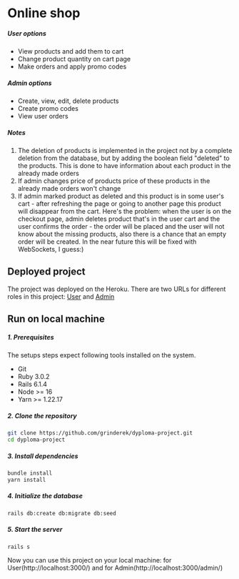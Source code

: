 # Online shop

##### User options

- View products and add them to cart
- Change product quantity on cart page
- Make orders and apply promo codes

##### Admin options

- Create, view, edit, delete products
- Create promo codes
- View user orders

##### Notes
1. The deletion of products is implemented in the project not by a complete deletion from the database, but by adding the boolean field "deleted" to the products. This is done to have information about each product in the already made orders
2. If admin changes price of products price of these products in the already made orders won't change 
3. If admin marked product as deleted and this product is in some user's cart - after refreshing the page or going to another page this product will disappear from the cart. Here's the problem: when the user is on the checkout page, admin deletes product that's in the user cart and the user confirms the order - the order will be placed and the user will not know about the missing products, also there is a chance that an empty order will be created. In the near future this will be fixed with WebSockets, I guess:)
## Deployed project
The project was deployed on the Heroku. There are two URLs for different roles in this project: [User](https://dyploma-project.herokuapp.com/) and [Admin](https://dyploma-project.herokuapp.com/admin)

## Run on local machine
##### 1. Prerequisites

The setups steps expect following tools installed on the system.

- Git
- Ruby 3.0.2
- Rails 6.1.4
- Node >= 16
- Yarn >= 1.22.17

##### 2. Clone the repository

```bash
git clone https://github.com/grinderek/dyploma-project.git
cd dyploma-project
```

##### 3. Install dependencies

```bash
bundle install
yarn install
```

##### 4. Initialize the database

```bash
rails db:create db:migrate db:seed
```

##### 5. Start the server

```bash
rails s
```

Now you can use this project on your local machine: for User(http://localhost:3000/) and for Admin(http://localhost:3000/admin/)


